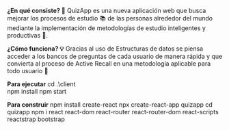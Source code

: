 **¿En qué consiste? 🤔**
QuizApp es una nueva aplicación web que busca mejorar los procesos de estudio 📚 de las personas alrededor del mundo mediante la implementación de metodologías de estudio inteligentes y productivas 🌱.

**¿Cómo funciona? 💡**
Gracias al uso de Estructuras de datos se piensa acceder a los bancos de preguntas de cada usuario de manera rápida y que convierta al proceso de Active Recall en una metodología aplicable para todo usuario 👥

**Para ejecutar**
cd .\client\
npm install
npm start


**Para construir**
npm install create-react
npx create-react-app quizapp
cd quizapp
npm i react react-dom react-router react-router-dom react-scripts reactstrap bootstrap
